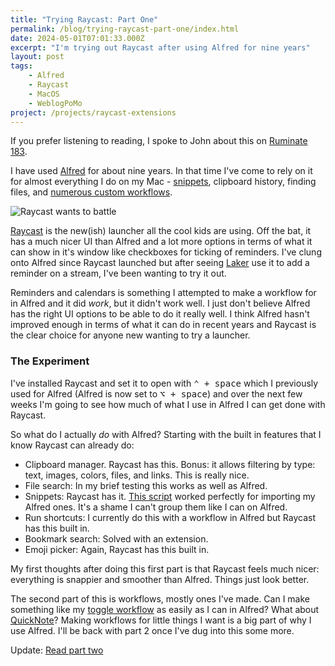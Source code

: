 ```yaml
---
title: "Trying Raycast: Part One"
permalink: /blog/trying-raycast-part-one/index.html
date: 2024-05-01T07:01:33.000Z
excerpt: "I'm trying out Raycast after using Alfred for nine years"
layout: post
tags:
    - Alfred
    - Raycast
    - MacOS
    - WeblogPoMo
project: /projects/raycast-extensions
---
```


If you prefer listening to reading, I spoke to John about this on [Ruminate 183](https://ruminatepodcast.com/183).

I have used [Alfred](https://www.alfredapp.com) for about nine years. In that time I've come to rely on it for almost everything I do on my Mac - [snippets](https://rknight.me/blog/snippets-i-use-regularly/), clipboard history, finding files, and [numerous custom workflows](/alfred-workflows).

![Raycast wants to battle](https://cdn.rknight.me/site/raycast-battle.jpg)

[Raycast](https://www.raycast.com) is the new(ish) launcher all the cool kids are using. Off the bat, it has a much nicer UI than Alfred and a lot more options in terms of what it can show in it's window like checkboxes for ticking of reminders. I've clung onto Alfred since Raycast launched but after seeing [Laker](https://laker.tech) use it to add a reminder on a stream, I've been wanting to try it out.

Reminders and calendars is something I attempted to make a workflow for in Alfred and it did _work_, but it didn't work well. I just don't believe Alfred has the right UI options to be able to do it really well. I think Alfred hasn't improved enough in terms of what it can do in recent years and Raycast is the clear choice for anyone new wanting to try a launcher.
### The Experiment

I've installed Raycast and set it to open with <kbd>⌃ + space</kbd> which I previously used for Alfred (Alfred is now set to <kbd>⌥ + space</kbd>) and over the next few weeks I'm going to see how much of what I use in Alfred I can get done with Raycast.

So what do I actually _do_ with Alfred? Starting with the built in features that I know Raycast can already do:

- Clipboard manager. Raycast has this. Bonus: it allows filtering by type: text, images, colors, files, and links. This is really nice.
- File search: In my brief testing this works as well as Alfred.
- Snippets: Raycast has it. [This script](https://thewang.net/en/blog/Migrate-Alfred-Snippets-to-Raycast/) worked perfectly for importing my Alfred ones. It's a shame I can't group them like I can on Alfred.
- Run shortcuts: I currently do this with a workflow in Alfred but Raycast has this built in.
- Bookmark search: Solved with an extension.
- Emoji picker: Again, Raycast has this built in.

My first thoughts after doing this first part is that Raycast feels much nicer: everything is snappier and smoother than Alfred. Things just look better.

The second part of this is workflows, mostly ones I've made. Can I make something like my [toggle workflow](https://github.com/rknightuk/alfred-workflows/tree/main/workflows/toggle-utils) as easily as I can in Alfred? What about [QuickNote](https://github.com/rknightuk/alfred-workflows/tree/main/workflows/quicknote)? Making workflows for little things I want is a big part of why I use Alfred. I'll be back with part 2 once I've dug into this some more.

Update: [Read part two](https://rknight.me/blog/trying-raycast-part-two/)